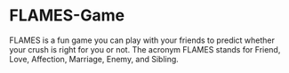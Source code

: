 # FLAMES-Game
FLAMES is a fun game you can play with your friends to predict whether your crush is right for you or not. The acronym FLAMES stands for Friend, Love, Affection, Marriage, Enemy, and Sibling.
